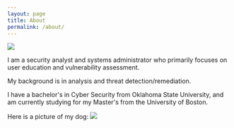 ```yaml
---
layout: page
title: About
permalink: /about/
---
```


<!-- ![me](/docs/images/filephoto.jpg) -->
<img src="../docs/images/filephoto.jpg" style='size:25%;'>

I am a security analyst and systems administrator who primarily focuses on user education and vulnerability assessment.

My background is in analysis and threat detection/remediation.

I have a bachelor's in Cyber Security from Oklahoma State University, and am currently studying for my Master's from the University of Boston.

Here is a picture of my dog:
<img src='../docs/images/IMG_20211107_194708_2.jpg' style='size:25%;'>
